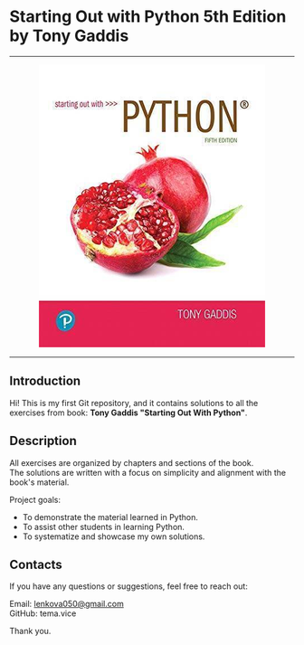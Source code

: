 # Starting Out with Python 5th Edition by Tony Gaddis

---

<p align="center">
     <img src="book_cover.jpg" alt="Book cover">
</p>

---

## Introduction
Hi! This is my first Git repository, and it contains solutions to all the exercises from book: **Tony Gaddis "Starting Out With Python"**.

## Description

All exercises are organized by chapters and sections of the book.  
The solutions are written with a focus on simplicity and alignment with the book's material.

Project goals:
- To demonstrate the material learned in Python.
- To assist other students in learning Python.
- To systematize and showcase my own solutions.

## Contacts

If you have any questions or suggestions, feel free to reach out:

Email: <lenkova050@gmail.com>  
GitHub: tema.vice

Thank you.
